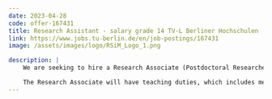 ```yaml
---
date: 2023-04-28
code: offer-167431
title: Research Assistant - salary grade 14 TV-L Berliner Hochschulen
link: https://www.jobs.tu-berlin.de/en/job-postings/167431
image: /assets/images/logo/RSiM_Logo_1.png

description: |
    We are seeking to hire a Research Associate (Postdoctoral Researcher) in one or more of the following areas: (1) privacy-preserving analysis of EO Data; (2) continual learning for large-scale EO data analysis; (3) heterogeneous multi-source EO data analysis; and (4) uncertainty-aware analysis of large-scale EO data.

    The Research Associate will have teaching duties, which includes mentoring Bachelor’s, Master’s and PhD students in addition to the coordination of interdisciplinary research projects.
---
```

